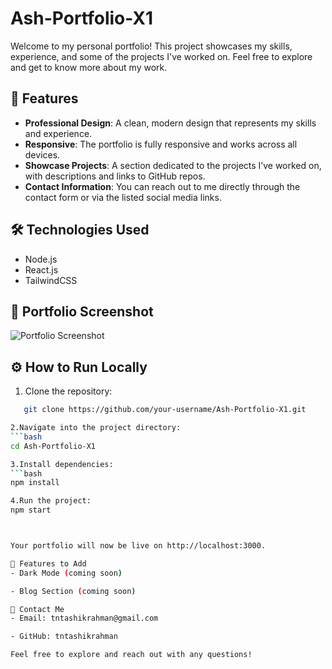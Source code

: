 # Ash-Portfolio-X1

Welcome to my personal portfolio! This project showcases my skills, experience, and some of the projects I've worked on. Feel free to explore and get to know more about my work.

## 🚀 Features

- **Professional Design**: A clean, modern design that represents my skills and experience.
- **Responsive**: The portfolio is fully responsive and works across all devices.
- **Showcase Projects**: A section dedicated to the projects I’ve worked on, with descriptions and links to GitHub repos.
- **Contact Information**: You can reach out to me directly through the contact form or via the listed social media links.

## 🛠️ Technologies Used

- Node.js 
- React.js 
- TailwindCSS

## 📸 Portfolio Screenshot

![Portfolio Screenshot](https://res.cloudinary.com/dfrvp6cti/image/upload/v1743604410/j33jrw5g2wdzcv5ltuak.png)

## ⚙️ How to Run Locally

1. Clone the repository:
```bash
   git clone https://github.com/your-username/Ash-Portfolio-X1.git

2.Navigate into the project directory:
```bash
cd Ash-Portfolio-X1

3.Install dependencies:
```bash
npm install

4.Run the project:
npm start



Your portfolio will now be live on http://localhost:3000.

📝 Features to Add
- Dark Mode (coming soon)

- Blog Section (coming soon)

💬 Contact Me
- Email: tntashikrahman@gmail.com

- GitHub: tntashikrahman

Feel free to explore and reach out with any questions!
